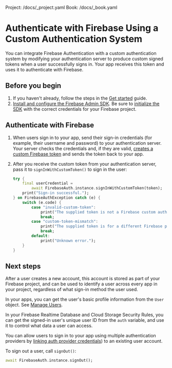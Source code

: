 Project: /docs/_project.yaml
Book: /docs/_book.yaml

<link rel="stylesheet" type="text/css" href="/styles/docs.css" />

# Authenticate with Firebase Using a Custom Authentication System

You can integrate Firebase Authentication with a custom authentication system by
modifying your authentication server to produce custom signed tokens when a user
successfully signs in. Your app receives this token and uses it to authenticate
with Firebase.

## Before you begin

1.  If you haven't already, follow the steps in the [Get started](start) guide.
1.  [Install and configure the Firebase Admin SDK](/docs/admin/setup).
    Be sure to [initialize the SDK](/docs/admin/setup#initialize-sdk)
    with the correct credentials for your Firebase project.

## Authenticate with Firebase

1.  When users sign in to your app, send their sign-in credentials (for
    example, their username and password) to your authentication server. Your
    server checks the credentials and, if they are valid,
    [creates a custom Firebase token](/docs/auth/admin/create-custom-tokens)
    and sends the token back to your app.

1.  After you receive the custom token from your authentication server, pass it
    to `signInWithCustomToken()` to sign in the user:

    ```dart
    try {
        final userCredential =
            await FirebaseAuth.instance.signInWithCustomToken(token);
        print("Sign-in successful.");
    } on FirebaseAuthException catch (e) {
        switch (e.code) {
            case "invalid-custom-token":
                print("The supplied token is not a Firebase custom auth token.");
                break;
            case "custom-token-mismatch":
                print("The supplied token is for a different Firebase project.");
                break;
            default:
                print("Unknown error.");
        }
    }
    ```

## Next steps

After a user creates a new account, this account is stored as part of your
Firebase project, and can be used to identify a user across every app in your
project, regardless of what sign-in method the user used.

In your apps, you can get the user's basic profile information from the
`User` object. See [Manage Users](manage-users).

In your Firebase Realtime Database and Cloud Storage Security Rules, you can
get the signed-in user's unique user ID from the `auth` variable, and use it to
control what data a user can access.

You can allow users to sign in to your app using multiple authentication
providers by [linking auth provider credentials](account-linking)) to an
existing user account.

To sign out a user, call `signOut()`:

```dart
await FirebaseAuth.instance.signOut();
```
